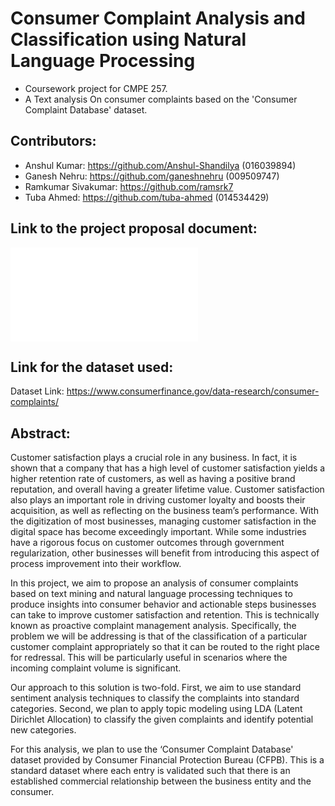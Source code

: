 # Consumer Complaint Analysis and Classification using Natural Language Processing
- Coursework project for CMPE 257.
- A Text analysis On consumer complaints based on the 'Consumer Complaint Database' dataset. 

## Contributors: 
- Anshul Kumar: https://github.com/Anshul-Shandilya (016039894)
- Ganesh Nehru: https://github.com/ganeshnehru (009509747)
- Ramkumar Sivakumar: https://github.com/ramsrk7
- Tuba Ahmed: https://github.com/tuba-ahmed (014534429)

## Link to the project proposal document:
![Project Proposal](./cmpe257_proposal.pdf)

## Link for the dataset used:

Dataset Link: https://www.consumerfinance.gov/data-research/consumer-complaints/

## Abstract:

Customer satisfaction plays a crucial role in any business. In fact, it is shown that a company that has a high level of customer satisfaction yields a higher retention rate of customers, as well as having a positive brand reputation, and overall having a greater lifetime value. Customer satisfaction also plays an important role in driving customer loyalty and boosts their acquisition, as well as reflecting on the business team’s performance. With the digitization of most businesses, managing customer satisfaction in the digital space has become exceedingly important. While some industries have a rigorous focus on customer outcomes through government regularization, other businesses will benefit from introducing this aspect of process improvement into their workflow.

In this project, we aim to propose an analysis of consumer complaints based on text mining and natural language processing techniques to produce insights into consumer behavior and actionable steps businesses can take to improve customer satisfaction and retention. This is technically known as proactive complaint management analysis. Specifically, the problem we will be addressing is that of the classification of a particular customer complaint appropriately so that it can be routed to the right place for redressal. This will be particularly useful in scenarios where the incoming complaint volume is significant.

Our approach to this solution is two-fold. First, we aim to use standard sentiment analysis techniques to classify the complaints into standard categories. Second, we plan to apply topic modeling using LDA (Latent Dirichlet Allocation) to classify the given complaints and identify potential new categories.

For this analysis, we plan to use the ‘Consumer Complaint Database' dataset provided by Consumer Financial Protection Bureau (CFPB). This is a standard dataset where each entry is validated such that there is an established commercial relationship between the business entity and the consumer.
